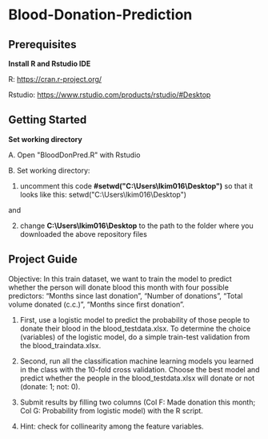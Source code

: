 # Blood-Donation-Prediction

## Prerequisites
**Install R and Rstudio IDE**

R: https://cran.r-project.org/

Rstudio: https://www.rstudio.com/products/rstudio/#Desktop

## Getting Started
**Set working directory**

A. Open "BloodDonPred.R" with Rstudio

B. Set working directory:

1. uncomment this code **#setwd("C:\Users\lkim016\Desktop")** so that it looks like this: setwd("C:\Users\lkim016\Desktop")

and

2. change **C:\Users\lkim016\Desktop** to the path to the folder where you downloaded the above repository files

## Project Guide
Objective: In this train dataset, we want to train the model to predict whether the person will donate blood this month with four possible predictors: “Months since last donation”, “Number of donations”, “Total volume donated (c.c.)”, “Months since first donation”.

1. First, use a logistic model to predict the probability of those people to donate their blood in the blood_testdata.xlsx. To determine the choice (variables) of the logistic model, do a simple train-test validation from the blood_traindata.xlsx.

2. Second, run all the classification machine learning models you learned in the class with the 10-fold cross validation. Choose the best model and predict whether the people in the blood_testdata.xlsx will donate or not (donate: 1; not: 0).

3. Submit results by filling two columns (Col F: Made donation this month; Col G: Probability from logistic model) with the R script.

4. Hint: check for collinearity among the feature variables.

